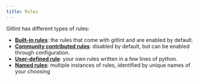 ```yaml
---
title: Rules
---
```


Gitlint has different types of rules:

- **[Built-in rules](builtin_rules.md)**: the rules that come with gitlint and are enabled by default.
- **[Community **contrib**uted rules](contrib_rules.md)**: disabled by default, but can be enabled through configuration.
- **[User-defined rule](user_defined_rules/getting_started.md)**: your own rules written in a few lines of python.
- **[Named rules](named_rules.md)**: multiple instances of rules, identified by unique names of your choosing